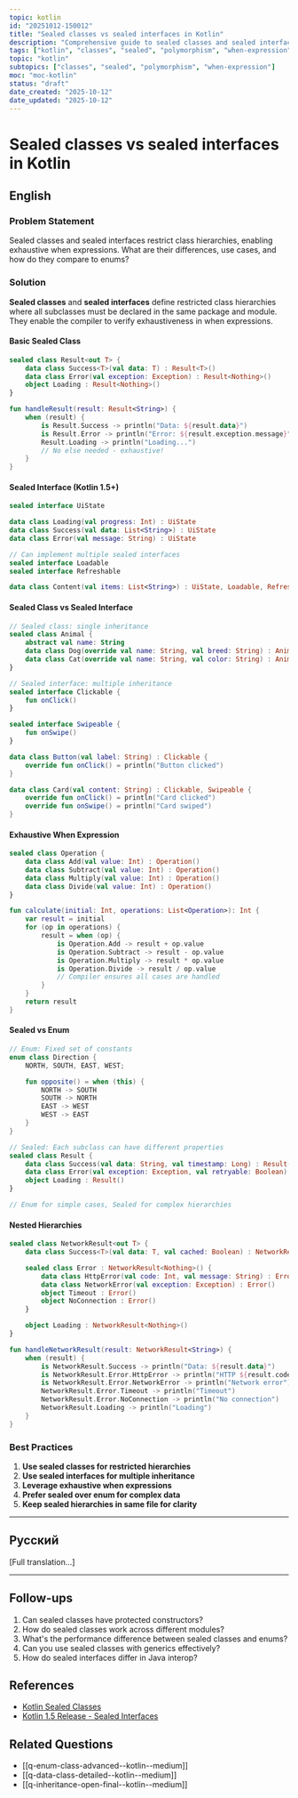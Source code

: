 ```yaml
---
topic: kotlin
id: "20251012-150012"
title: "Sealed classes vs sealed interfaces in Kotlin"
description: "Comprehensive guide to sealed classes and sealed interfaces covering exhaustive when expressions, hierarchy, comparison with enums, and Kotlin 1.5+ features"
tags: ["kotlin", "classes", "sealed", "polymorphism", "when-expression", "difficulty/medium"]
topic: "kotlin"
subtopics: ["classes", "sealed", "polymorphism", "when-expression"]
moc: "moc-kotlin"
status: "draft"
date_created: "2025-10-12"
date_updated: "2025-10-12"
---
```


# Sealed classes vs sealed interfaces in Kotlin

## English

### Problem Statement

Sealed classes and sealed interfaces restrict class hierarchies, enabling exhaustive when expressions. What are their differences, use cases, and how do they compare to enums?

### Solution

**Sealed classes** and **sealed interfaces** define restricted class hierarchies where all subclasses must be declared in the same package and module. They enable the compiler to verify exhaustiveness in when expressions.

#### Basic Sealed Class

```kotlin
sealed class Result<out T> {
    data class Success<T>(val data: T) : Result<T>()
    data class Error(val exception: Exception) : Result<Nothing>()
    object Loading : Result<Nothing>()
}

fun handleResult(result: Result<String>) {
    when (result) {
        is Result.Success -> println("Data: ${result.data}")
        is Result.Error -> println("Error: ${result.exception.message}")
        Result.Loading -> println("Loading...")
        // No else needed - exhaustive!
    }
}
```

#### Sealed Interface (Kotlin 1.5+)

```kotlin
sealed interface UiState

data class Loading(val progress: Int) : UiState
data class Success(val data: List<String>) : UiState
data class Error(val message: String) : UiState

// Can implement multiple sealed interfaces
sealed interface Loadable
sealed interface Refreshable

data class Content(val items: List<String>) : UiState, Loadable, Refreshable
```

#### Sealed Class vs Sealed Interface

```kotlin
// Sealed class: single inheritance
sealed class Animal {
    abstract val name: String
    data class Dog(override val name: String, val breed: String) : Animal()
    data class Cat(override val name: String, val color: String) : Animal()
}

// Sealed interface: multiple inheritance
sealed interface Clickable {
    fun onClick()
}

sealed interface Swipeable {
    fun onSwipe()
}

data class Button(val label: String) : Clickable {
    override fun onClick() = println("Button clicked")
}

data class Card(val content: String) : Clickable, Swipeable {
    override fun onClick() = println("Card clicked")
    override fun onSwipe() = println("Card swiped")
}
```

#### Exhaustive When Expression

```kotlin
sealed class Operation {
    data class Add(val value: Int) : Operation()
    data class Subtract(val value: Int) : Operation()
    data class Multiply(val value: Int) : Operation()
    data class Divide(val value: Int) : Operation()
}

fun calculate(initial: Int, operations: List<Operation>): Int {
    var result = initial
    for (op in operations) {
        result = when (op) {
            is Operation.Add -> result + op.value
            is Operation.Subtract -> result - op.value
            is Operation.Multiply -> result * op.value
            is Operation.Divide -> result / op.value
            // Compiler ensures all cases are handled
        }
    }
    return result
}
```

#### Sealed vs Enum

```kotlin
// Enum: Fixed set of constants
enum class Direction {
    NORTH, SOUTH, EAST, WEST;

    fun opposite() = when (this) {
        NORTH -> SOUTH
        SOUTH -> NORTH
        EAST -> WEST
        WEST -> EAST
    }
}

// Sealed: Each subclass can have different properties
sealed class Result {
    data class Success(val data: String, val timestamp: Long) : Result()
    data class Error(val exception: Exception, val retryable: Boolean) : Result()
    object Loading : Result()
}

// Enum for simple cases, Sealed for complex hierarchies
```

#### Nested Hierarchies

```kotlin
sealed class NetworkResult<out T> {
    data class Success<T>(val data: T, val cached: Boolean) : NetworkResult<T>()

    sealed class Error : NetworkResult<Nothing>() {
        data class HttpError(val code: Int, val message: String) : Error()
        data class NetworkError(val exception: Exception) : Error()
        object Timeout : Error()
        object NoConnection : Error()
    }

    object Loading : NetworkResult<Nothing>()
}

fun handleNetworkResult(result: NetworkResult<String>) {
    when (result) {
        is NetworkResult.Success -> println("Data: ${result.data}")
        is NetworkResult.Error.HttpError -> println("HTTP ${result.code}")
        is NetworkResult.Error.NetworkError -> println("Network error")
        NetworkResult.Error.Timeout -> println("Timeout")
        NetworkResult.Error.NoConnection -> println("No connection")
        NetworkResult.Loading -> println("Loading")
    }
}
```

### Best Practices

1. **Use sealed classes for restricted hierarchies**
2. **Use sealed interfaces for multiple inheritance**
3. **Leverage exhaustive when expressions**
4. **Prefer sealed over enum for complex data**
5. **Keep sealed hierarchies in same file for clarity**

---

## Русский

[Full translation...]

---

## Follow-ups

1. Can sealed classes have protected constructors?
2. How do sealed classes work across different modules?
3. What's the performance difference between sealed classes and enums?
4. Can you use sealed classes with generics effectively?
5. How do sealed interfaces differ in Java interop?

## References

- [Kotlin Sealed Classes](https://kotlinlang.org/docs/sealed-classes.html)
- [Kotlin 1.5 Release - Sealed Interfaces](https://kotlinlang.org/docs/whatsnew15.html#sealed-interfaces)

## Related Questions

- [[q-enum-class-advanced--kotlin--medium]]
- [[q-data-class-detailed--kotlin--medium]]
- [[q-inheritance-open-final--kotlin--medium]]
